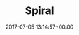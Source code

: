 ---
title:		"Spiral"
type:		"photos"
mediatype:		"upload"
location:   "Copenhagen, Denmark"
description:		"Spiral staircase in the Town Hall"
date:		"2017-07-05 13:14:57+00:00"
album:		"experimental"
filename:		"spiral.md"
series:		"cycle-tour"
cl_public_id:		"experimental/spiral"
cl_version:		1520177575
format:		"tiff"
bytes:		4342564
width:		2560
height:		1440
colours:
- "#D3D3D3"
- "#828282"
- "#353535"
exposure_mode:		"Auto"
program:		"Aperture-priority AE"
aperture:		"2.8"
focal_length:		"16.0 mm"
iso:		"800"
shutter_speed:		"1/25"
metering:		"Spot"
flash:		"Off, Did not fire"
white_balance:		"Custom"
colour_temp:		"2400"
has_crop:		"false"
orientation:		"Horizontal (normal)"
camera_model:		"NIKON D800"
lens_info:		"16mm f/2.8"
artist:		"No artist info"
x_resolution:		"300"
y_resolution:		"300"
---